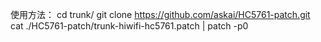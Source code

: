 使用方法： 
	cd trunk/
	git clone https://github.com/askai/HC5761-patch.git
	cat ./HC5761-patch/trunk-hiwifi-hc5761.patch | patch -p0
